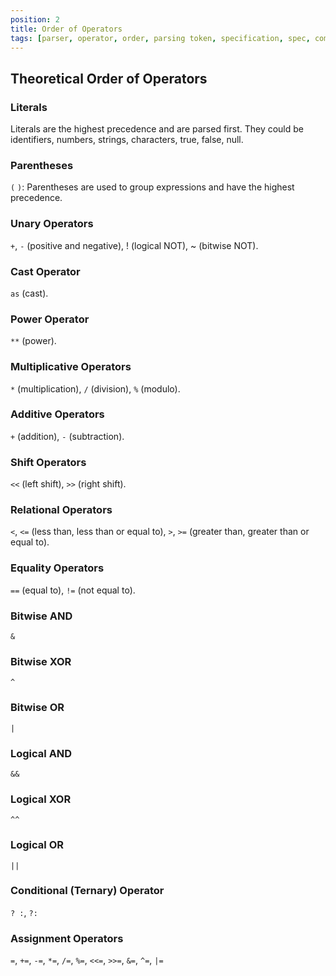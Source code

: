 ```yaml
---
position: 2
title: Order of Operators
tags: [parser, operator, order, parsing token, specification, spec, compiler]
---
```


## Theoretical Order of Operators

### Literals

Literals are the highest precedence and are parsed first. They could be identifiers, numbers, strings, characters, true, false, null.

### Parentheses

`(` `)`: Parentheses are used to group expressions and have the highest precedence.

### Unary Operators

`+`, `-` (positive and negative), ! (logical NOT), ~ (bitwise NOT).

### Cast Operator

`as` (cast).

### Power Operator

`**` (power).

### Multiplicative Operators

`*` (multiplication), `/` (division), `%` (modulo).

### Additive Operators

`+` (addition), `-` (subtraction).

### Shift Operators

`<<` (left shift), `>>` (right shift).

### Relational Operators

`<`, `<=` (less than, less than or equal to), `>`, `>=` (greater than, greater than or equal to).

### Equality Operators

`==` (equal to), `!=` (not equal to).

### Bitwise AND

`&`

### Bitwise XOR

`^`

### Bitwise OR

`|`

### Logical AND

`&&`

### Logical XOR

`^^`

### Logical OR

`||`

### Conditional (Ternary) Operator

`? :`, `?:`

### Assignment Operators

`=`, `+=`, `-=`, `*=`, `/=`, `%=`, `<<=`, `>>=`, `&=`, `^=`, `|=`
